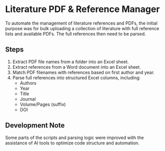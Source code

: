# Literature PDF & Reference Manager
To automate the management of literature references and PDFs, the initial purpose was for bulk uploading a collection of literature with full reference lists and available PDFs. The full references then need to be parsed.

## Steps
1. Extract PDF file names from a folder into an Excel sheet.
2. Extract references from a Word document into an Excel sheet.
3. Match PDF filenames with references based on first author and year.
4. Parse full references into structured Excel columns, including:
   - Authors
   - Year
   - Title
   - Journal
   - Volume/Pages (suffix)
   - DOI




## Development Note
Some parts of the scripts and parsing logic were improved with the assistance of AI tools to optimize code structure and automation.
